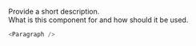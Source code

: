 Provide a short description.  
What is this component for and how should it be used.

```js
<Paragraph />
```
